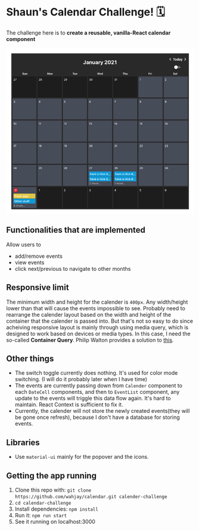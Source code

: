 # Shaun's Calendar Challenge! 🗓

The challenge here is to **create a reusable, vanilla-React calendar component**

![completed calendar challenge](./public/calender.png)

## Functionalities that are implemented
  Allow users to 
 - add/remove events
 - view events
 - click next/previous to navigate to other months

## Responsive limit
The minimum width and height for the calender is `400px`. Any width/height lower than that will cause the events impossible to see. Probably need to rearrange the calender layout based on the width and height of the container that the calender is passed into. But that's not so easy to do since acheiving responsive layout is mainly through using media query, which is designed to work based on devices or media types. In this case, I need the so-called <b>Container Query</b>. Philip Walton provides a solution to [this](https://philipwalton.com/articles/responsive-components-a-solution-to-the-container-queries-problem/). 

## Other things
 - The switch toggle currently does nothing. It's used for color mode switching. (I will do it probably later when I have time)
 - The events are currently passing down from `Calender` component to each `DateCell` components, and then to `EventList` component,
 any update to the events will triggle this data flow again. It's hard to maintain. React Context is sufficient to fix it.
 - Currently, the calender will not store the newly created events(they will be gone once refresh), because I don't have a database for storing events.
 
## Libraries
 - Use `material-ui` mainly for the popover and the icons.

## Getting the app running

1. Clone this repo with: `git clone https://github.com/wahjay/calendar.git calender-challenge`
2. `cd calendar-challenge`
3. Install dependencies: `npm install`
4. Run it: `npm run start`
5. See it running on localhost:3000

